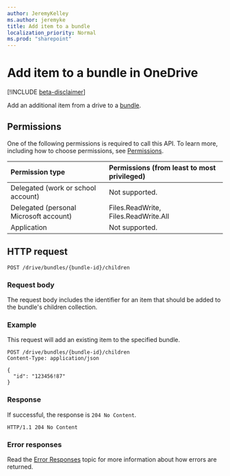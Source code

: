 ```yaml
---
author: JeremyKelley
ms.author: jeremyke
title: Add item to a bundle
localization_priority: Normal
ms.prod: "sharepoint"
---
```


# Add item to a bundle in OneDrive

[!INCLUDE [beta-disclaimer](../../includes/beta-disclaimer.md)]

Add an additional item from a drive to a [bundle][].

[bundle]: ../resources/bundle.md

## Permissions

One of the following permissions is required to call this API. To learn more, including how to choose permissions, see [Permissions](/graph/permissions-reference).

|Permission type      | Permissions (from least to most privileged)              |
|:--------------------|:---------------------------------------------------------|
|Delegated (work or school account) | Not supported.                             |
|Delegated (personal Microsoft account) | Files.ReadWrite, Files.ReadWrite.All   |
|Application          | Not supported.                                           |

## HTTP request

```http
POST /drive/bundles/{bundle-id}/children
```

### Request body

The request body includes the identifier for an item that should be added to the bundle's children collection.

### Example

This request will add an existing item to the specified bundle.

<!-- {"blockType": "request", "name": "add-to-bundle", "isCollection": true, "@odata.type": "microsoft.graph.driveItem", "tags": "onedrive.only" } -->

```http
POST /drive/bundles/{bundle-id}/children
Content-Type: application/json

{
  "id": "123456!87"
}
```

### Response

If successful, the response is `204 No Content`.

<!-- { "blockType": "response" } -->

```http
HTTP/1.1 204 No Content
```

### Error responses

Read the [Error Responses][error-response] topic for more information about how errors are returned.

[error-response]: /graph/errors

<!-- {
  "type": "#page.annotation",
  "description": "Add items to an existing bundle.",
  "keywords": "",
  "section": "documentation"
} -->
